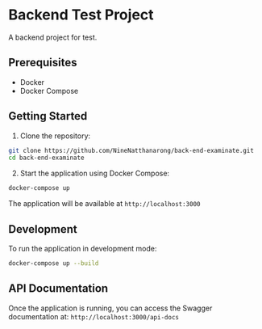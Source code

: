 # Backend Test Project

A  backend project for test.

## Prerequisites

- Docker
- Docker Compose

## Getting Started

1. Clone the repository:
```bash
git clone https://github.com/NineNatthanarong/back-end-examinate.git
cd back-end-examinate
```

2. Start the application using Docker Compose:
```bash
docker-compose up
```

The application will be available at `http://localhost:3000`

## Development

To run the application in development mode:

```bash
docker-compose up --build
```

## API Documentation

Once the application is running, you can access the Swagger documentation at:
`http://localhost:3000/api-docs` 